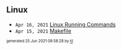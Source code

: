 ## Linux


* <code>Apr 16, 2021</code> [Linux Running Commands](2021-04-16T17-11-30-linux-running-commands.md)
* <code>Apr 15, 2021</code> [Makefile](2021-04-15T10-02-48-makefile.md)

<sup><sub>generated 25 Jun 2021 08:58:28 by <a href='https://github.com/senorprogrammer/til'>til</a></sub></sup>
